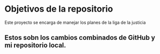 # Objetivos de la repositorio

Este proyecto se encarga de manejar los planes de la liga de la justicia


## Estos sobn los cambios combinados de GitHub y mi repositorio local.
